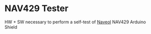 # NAV429 Tester

HW + SW necessary to perform a self-test of [Naveol](http://www.naveol.com/) NAV429 Arduino Shield
